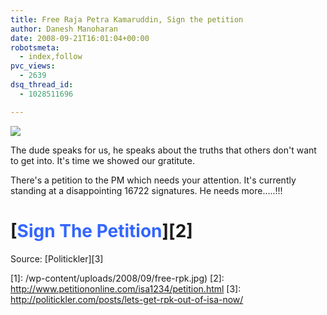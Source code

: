 ```yaml
---
title: Free Raja Petra Kamaruddin, Sign the petition
author: Danesh Manoharan
date: 2008-09-21T16:01:04+00:00
robotsmeta:
  - index,follow
pvc_views:
  - 2639
dsq_thread_id:
  - 1028511696

---
```

![](/wp-content/uploads/2008/09/free-rpk.jpg)

The dude speaks for us, he speaks about the truths that others don't want to get into. It's time we showed our gratitute.

There's a petition to the PM which needs your attention. It's currently standing at a disappointing 16722 signatures. He needs more.....!!!

# [<span style="color: #3366ff;">Sign The Petition</span>][2]

Source: [Politickler][3]

 [1]: /wp-content/uploads/2008/09/free-rpk.jpg)
 [2]: http://www.petitiononline.com/isa1234/petition.html
 [3]: http://politickler.com/posts/lets-get-rpk-out-of-isa-now/